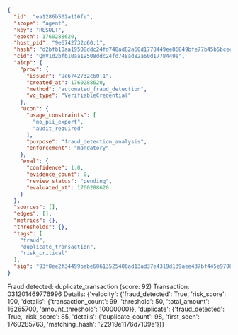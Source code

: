 ```json
{
  "id": "ea1286b502a116fe",
  "scope": "agent",
  "key": "RESULT",
  "epoch": 1760288620,
  "host_pid": "9e6742732c60:1",
  "hash": "d2bfb10aa19508ddc24fd748ad82a60d1778449ee86849bfe77b45b5bcecde79",
  "cid": "QmV1d2bfb10aa19508ddc24fd748ad82a60d1778449e",
  "aicp": {
    "prov": {
      "issuer": "9e6742732c60:1",
      "created_at": 1760288620,
      "method": "automated_fraud_detection",
      "vc_type": "VerifiableCredential"
    },
    "ucon": {
      "usage_constraints": [
        "no_pii_export",
        "audit_required"
      ],
      "purpose": "fraud_detection_analysis",
      "enforcement": "mandatory"
    },
    "eval": {
      "confidence": 1.0,
      "evidence_count": 0,
      "review_status": "pending",
      "evaluated_at": 1760288620
    }
  },
  "sources": [],
  "edges": [],
  "metrics": {},
  "thresholds": {},
  "tags": [
    "fraud",
    "duplicate_transaction",
    "risk_critical"
  ],
  "sig": "93f8ee2f34499babe60613525406ad13ad37e4319d139aee437bf445e9706485"
}
```

Fraud detected: duplicate_transaction (score: 92)
Transaction: 031201469776996
Details: {'velocity': {'fraud_detected': True, 'risk_score': 100, 'details': {'transaction_count': 99, 'threshold': 50, 'total_amount': 16265700, 'amount_threshold': 10000000}}, 'duplicate': {'fraud_detected': True, 'risk_score': 85, 'details': {'duplicate_count': 98, 'first_seen': 1760285763, 'matching_hash': '22919e1176d7109e'}}}